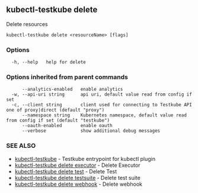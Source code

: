 ## kubectl-testkube delete

Delete resources

```
kubectl-testkube delete <resourceName> [flags]
```

### Options

```
  -h, --help   help for delete
```

### Options inherited from parent commands

```
      --analytics-enabled   enable analytics
  -w, --api-uri string      api uri, default value read from config if set
  -c, --client string       client used for connecting to Testkube API one of proxy|direct (default "proxy")
      --namespace string    Kubernetes namespace, default value read from config if set (default "testkube")
      --oauth-enabled       enable oauth
      --verbose             show additional debug messages
```

### SEE ALSO

* [kubectl-testkube](kubectl-testkube.md)	 - Testkube entrypoint for kubectl plugin
* [kubectl-testkube delete executor](kubectl-testkube_delete_executor.md)	 - Delete Executor
* [kubectl-testkube delete test](kubectl-testkube_delete_test.md)	 - Delete Test
* [kubectl-testkube delete testsuite](kubectl-testkube_delete_testsuite.md)	 - Delete test suite
* [kubectl-testkube delete webhook](kubectl-testkube_delete_webhook.md)	 - Delete webhook

